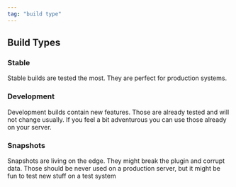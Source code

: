 ```yaml
---
tag: "build type"
---
```


## Build Types​

### Stable
Stable builds are tested the most. They are perfect for production systems.
### Development
Development builds contain new features. Those are already tested and will not change usually. If you feel a bit adventurous you can use those already on your server.
### Snapshots
Snapshots are living on the edge. They might break the plugin and corrupt data. Those should be never used on a production server, but it might be fun to test new stuff on a test system
